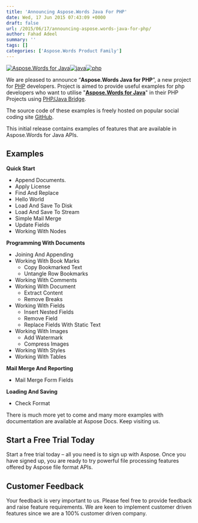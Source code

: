 ```yaml
---
title: 'Announcing Aspose.Words Java For PHP'
date: Wed, 17 Jun 2015 07:43:09 +0000
draft: false
url: /2015/06/17/announcing-aspose.words-java-for-php/
author: Fahad Adeel
summary: ''
tags: []
categories: ['Aspose.Words Product Family']
---
```


[![Aspose.Words for Java][1]](https://blog.aspose.com/)[![][2]](https://blog.aspose.com/wp-content/uploads/sites/2/2015/06/java.png)[![][3]](https://blog.aspose.com/wp-content/uploads/sites/2/2015/06/php.png)

We are pleased to announce “**Aspose.Words Java for PHP**”, a new project for [PHP][4] developers. Project is aimed to provide useful examples for php developers who want to utilise "**[Aspose.Words for Java][5]**" in their PHP Projects using [PHP/Java Bridge][6].

The source code of these examples is freely hosted on popular social coding site [GitHub][7].

This initial release contains examples of features that are available in Aspose.Words for Java APIs.

## Examples

**Quick Start**

*   Append Documents.
*   Apply License
*   Find And Replace
*   Hello World
*   Load And Save To Disk
*   Load And Save To Stream
*   Simple Mail Merge
*   Update Fields
*   Working With Nodes

**Programming With Documents**

*   Joining And Appending
*   Working With Book Marks
    *   Copy Bookmarked Text
    *   Untangle Row Bookmarks
*   Working With Comments
*   Working With Document
    *   Extract Content
    *   Remove Breaks
*   Working With Fields
    *   Insert Nested Fields
    *   Remove Field
    *   Replace Fields With Static Text
*   Working With Images
    *   Add Watermark
    *   Compress Images
*   Working With Styles
*   Working With Tables

**Mail Merge And Reporting**

*   Mail Merge Form Fields

**Loading And Saving**

*   Check Format

There is much more yet to come and many more examples with documentation are available at Aspose Docs. Keep visiting us.

## Start a Free Trial Today

Start a free trial today – all you need is to sign up with Aspose. Once you have signed up, you are ready to try powerful file processing features offered by Aspose file format APIs.

## Customer Feedback

Your feedback is very important to us. Please feel free to provide feedback and raise feature requirements. We are keen to implement customer driven features since we are a 100% customer driven company.




[1]: https://blog.aspose.com/wp-content/uploads/sites/2/2014/06/aspose_words-for-java.png "Aspose.Words for Java"
[2]: https://blog.aspose.com/wp-content/uploads/sites/2/2015/06/java.png "java"
[3]: https://blog.aspose.com/wp-content/uploads/sites/2/2015/06/php.png "php"
[4]: http://php.net/ "php"
[5]: https://href.li/?http://www.aspose.com/docs/display/wordsjava/Aspose.Words+for+Java+API+Reference "Aspose.Words for Java"
[6]: http://php-java-bridge.sourceforge.net/pjb/how_it_works.php "PHP/Java Bridge"
[7]: https://github.com/asposewords/Aspose_Words_Java/tree/master/Plugins/Aspose_Words_Java_for_PHP




